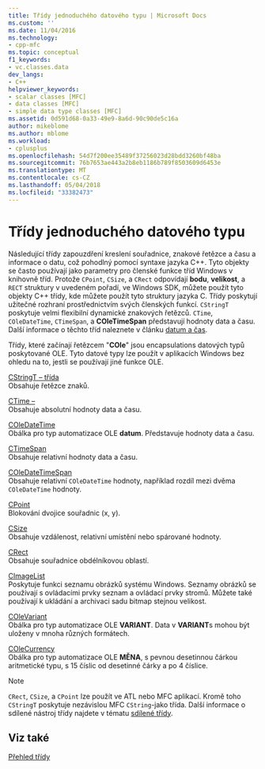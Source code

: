 ```yaml
---
title: Třídy jednoduchého datového typu | Microsoft Docs
ms.custom: ''
ms.date: 11/04/2016
ms.technology:
- cpp-mfc
ms.topic: conceptual
f1_keywords:
- vc.classes.data
dev_langs:
- C++
helpviewer_keywords:
- scalar classes [MFC]
- data classes [MFC]
- simple data type classes [MFC]
ms.assetid: 0d591d68-0a33-49e9-8a6d-90c90de5c16a
author: mikeblome
ms.author: mblome
ms.workload:
- cplusplus
ms.openlocfilehash: 54d7f200ee35489f37256023d28bdd3260bf48ba
ms.sourcegitcommit: 76b7653ae443a2b8eb1186b789f8503609d6453e
ms.translationtype: MT
ms.contentlocale: cs-CZ
ms.lasthandoff: 05/04/2018
ms.locfileid: "33382473"
---
```

# <a name="simple-data-type-classes"></a>Třídy jednoduchého datového typu
Následující třídy zapouzdření kreslení souřadnice, znakové řetězce a času a informace o datu, což pohodlný pomocí syntaxe jazyka C++. Tyto objekty se často používají jako parametry pro členské funkce tříd Windows v knihovně tříd. Protože `CPoint`, `CSize`, a `CRect` odpovídají **bodu**, **velikost**, a `RECT` struktury v uvedeném pořadí, ve Windows SDK, můžete použít tyto objekty C++ třídy, kde můžete použít tyto struktury jazyka C. Třídy poskytují užitečné rozhraní prostřednictvím svých členských funkcí. `CStringT` poskytuje velmi flexibilní dynamické znakových řetězců. `CTime`, `COleDateTime`, `CTimeSpan`, a **COleTimeSpan** představují hodnoty data a času. Další informace o těchto tříd naleznete v článku [datum a čas](../atl-mfc-shared/date-and-time.md).  
  
 Třídy, které začínají řetězcem "**COle**" jsou encapsulations datových typů poskytované OLE. Tyto datové typy lze použít v aplikacích Windows bez ohledu na to, jestli se používají jiné funkce OLE.  
  
 [CStringT – třída](../atl-mfc-shared/reference/cstringt-class.md)  
 Obsahuje řetězce znaků.  
  
 [CTime –](../atl-mfc-shared/reference/ctime-class.md)  
 Obsahuje absolutní hodnoty data a času.  
  
 [COleDateTime](../atl-mfc-shared/reference/coledatetime-class.md)  
 Obálka pro typ automatizace OLE **datum**. Představuje hodnoty data a času.  
  
 [CTimeSpan](../atl-mfc-shared/reference/ctimespan-class.md)  
 Obsahuje relativní hodnoty data a času.  
  
 [COleDateTimeSpan](../atl-mfc-shared/reference/coledatetimespan-class.md)  
 Obsahuje relativní `COleDateTime` hodnoty, například rozdíl mezi dvěma `COleDateTime` hodnoty.  
  
 [CPoint](../atl-mfc-shared/reference/cpoint-class.md)  
 Blokování dvojice souřadnic (x, y).  
  
 [CSize](../atl-mfc-shared/reference/csize-class.md)  
 Obsahuje vzdálenost, relativní umístění nebo spárované hodnoty.  
  
 [CRect](../atl-mfc-shared/reference/crect-class.md)  
 Obsahuje souřadnice obdélníkovou oblastí.  
  
 [CImageList](../mfc/reference/cimagelist-class.md)  
 Poskytuje funkci seznamu obrázků systému Windows. Seznamy obrázků se používají s ovládacími prvky seznam a ovládací prvky stromů. Můžete také používají k ukládání a archivaci sadu bitmap stejnou velikost.  
  
 [COleVariant](../mfc/reference/colevariant-class.md)  
 Obálka pro typ automatizace OLE **VARIANT**. Data v **VARIANT**s mohou být uloženy v mnoha různých formátech.  
  
 [COleCurrency](../mfc/reference/colecurrency-class.md)  
 Obálka pro typ automatizace OLE **MĚNA**, s pevnou desetinnou čárkou aritmetické typu, s 15 číslic od desetinné čárky a po 4 číslice.  
  
> [!NOTE]
>  `CRect`, `CSize`, a `CPoint` lze použít ve ATL nebo MFC aplikací. Kromě toho `CStringT` poskytuje nezávislou MFC `CString`-jako třída. Další informace o sdílené nástroj třídy najdete v tématu [sdílené třídy](../atl-mfc-shared/atl-mfc-shared-classes.md).  
  
## <a name="see-also"></a>Viz také  
 [Přehled třídy](../mfc/class-library-overview.md)

